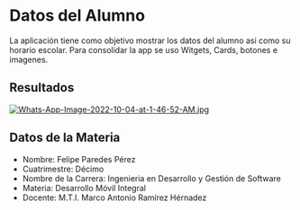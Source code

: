 # Datos del Alumno

La aplicación tiene como objetivo mostrar los datos del alumno asi como su horario escolar. Para consolidar la app se uso Witgets, Cards, botones e imagenes.

## Resultados

[![Whats-App-Image-2022-10-04-at-1-46-52-AM.jpg](https://i.postimg.cc/3wBZ2PKq/Whats-App-Image-2022-10-04-at-1-46-52-AM.jpg)](https://postimg.cc/FfYc4Ckb)

## Datos de la Materia 
- Nombre: Felipe Paredes Pérez
- Cuatrimestre: Décimo
- Nombre de la Carrera: Ingenieria en Desarrollo y Gestión de Software
- Materia: Desarrollo Móvil Integral
- Docente: M.T.I. Marco Antonio Ramírez Hérnadez
